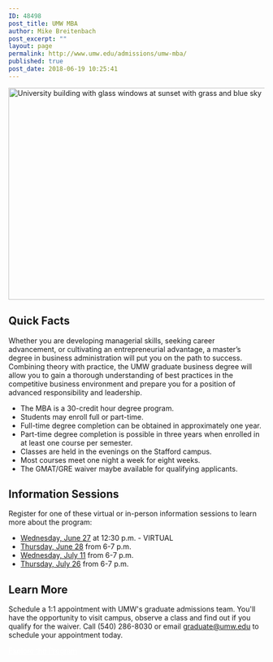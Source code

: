 ```yaml
---
ID: 48498
post_title: UMW MBA
author: Mike Breitenbach
post_excerpt: ""
layout: page
permalink: http://www.umw.edu/admissions/umw-mba/
published: true
post_date: 2018-06-19 10:25:41
---
```

<img class="aligncenter size-page-feature-uncropped wp-image-48507" src="http://www.umw.edu/admissions/wp-content/uploads/sites/6/2018/06/Get-your-MBA-in-1140x432.png" alt="University building with glass windows at sunset with grass and blue sky" width="1100" height="417" />
<h2><strong>Quick Facts</strong></h2>
Whether you are developing managerial skills, seeking career advancement, or cultivating an entrepreneurial advantage, a master’s degree in business administration will put you on the path to success. Combining theory with practice, the UMW graduate business degree will allow you to gain a thorough understanding of best practices in the competitive business environment and prepare you for a position of advanced responsibility and leadership.
<ul>
 	<li>The MBA is a 30-credit hour degree program.</li>
 	<li>Students may enroll full or part-time.</li>
 	<li>Full-time degree completion can be obtained in approximately one year.</li>
 	<li>Part-time degree completion is possible in three years when enrolled in at least one course per semester.</li>
 	<li>Classes are held in the evenings on the Stafford campus.</li>
 	<li>Most courses meet one night a week for eight weeks.</li>
 	<li>The GMAT/GRE waiver maybe available for qualifying applicants.</li>
</ul>
<h2><strong>Information Sessions</strong></h2>
Register for one of these virtual or in-person information sessions to learn more about the program:
<ul>
 	<li><a href="https://umw.askadmissions.net/Portal/EI/ViewDetails?gid=6235779f3683aed66743f5904add4c765794d2">Wednesday, June 27</a> at 12:30 p.m. - VIRTUAL</li>
 	<li><a href="https://umw.askadmissions.net/Portal/EI/ViewDetails?gid=6235779aca4e04ea86466d9466aede17fbad8a">Thursday, June 28</a> from 6-7 p.m.</li>
 	<li><a href="https://umw.askadmissions.net/Portal/EI/ViewDetails?gid=6235770c516802e8fe4ec1923131af02fc4dfd">Wednesday, July 11</a> from 6-7 p.m.</li>
 	<li><a href="https://umw.askadmissions.net/Portal/EI/ViewDetails?gid=6235779cecec46c44a4be78056dd854daf3c19">Thursday, July 26</a> from 6-7 p.m.</li>
</ul>
<h2>Learn More</h2>
Schedule a 1:1 appointment with UMW's graduate admissions team. You'll have the opportunity to visit campus, observe a class and find out if you qualify for the waiver. Call (540) 286-8030 or email <a href="mailto:graduate@umw.edu">graduate@umw.edu</a> to schedule your appointment today.

<a class="button" style="color: white;" href="http://www.umw.edu/admissions/graduate/degrees/mba/">Explore the Program</a>